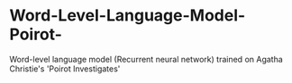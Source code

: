 # Word-Level-Language-Model-Poirot-
Word-level language model (Recurrent neural network) trained on Agatha Christie's 'Poirot Investigates'
